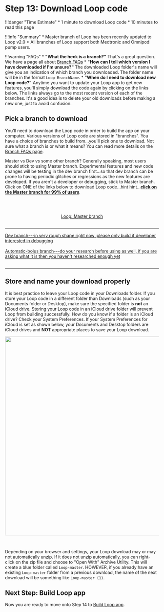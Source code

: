 # Step 13: Download Loop code

!!!danger "Time Estimate"
    * 1 minute to download Loop code
    * 10 minutes to read this page

!!!info "Summary"
    * Master branch of Loop has been recently updated to Loop v2.0
    * All branches of Loop support both Medtronic and Omnipod pump users.

!!!warning "FAQs"
    * **"What the heck is a branch?"** That's a great question. We have a page all about [Branch FAQs](https://loopkit.github.io/loopdocs/faqs/branch-faqs/)
    * **"How can I tell which version I have downloaded if I'm unsure?"** The downloaded Loop folder's name will give you an indication of which branch you downloaded. The folder name will be in the format `Loop-BranchName`.
    * **"When do I need to download new Loop code?"** Anytime you want to update your Loop app to get new features, you'll simply download the code again by clicking on the links below. The links always go to the most recent version of each of the branches. It's a good idea is to delete your old downloads before making a new one, just to avoid confusion.

## Pick a branch to download
You’ll need to download the Loop code in order to build the app on your computer. Various versions of Loop code are stored in "branches". You have a choice of branches to build from...you'll pick one to download. Not sure what a branch is or what it means? You can read more details on the [Branch FAQs page](https://loopkit.github.io/loopdocs/faqs/branch-faqs/).

Master vs Dev vs some other branch? Generally speaking, most users should stick to using Master branch. Experimental features and new code changes will be testing in the dev branch first...so that dev branch can be prone to having periodic glitches or regressions as the new features are developed. If you aren't a developer or debugging, stick to Master branch.  Click on ONE of the links below to download Loop code...hint hint...**<u>click on the Master branch for 99% of users</u>**.

</br></br> <p align="center"> [Loop: Master branch](https://github.com/LoopKit/Loop/archive/master.zip)</br></br>
********************

[Dev branch---in very rough shape right now, please only build if developer interested in debugging](https://github.com/LoopKit/Loop/archive/dev.zip)</br></br> [Automatic-bolus branch---do your research before using as well, if you are asking what it is then you haven't researched enough yet](https://github.com/LoopKit/Loop/archive/automatic-bolus.zip)</br></br>

*********************

## Store and name your download properly
It is best practice to leave your Loop code in your Downloads folder. If you store your Loop code in a different folder than Downloads (such as your Documents folder or Desktop), make sure the specified folder is **not** an iCloud drive. Storing your Loop code in an iCloud drive folder will prevent Loop from building successfully.  How do you know if a folder is an iCloud drive? Check your System Preferences. If your System Preferences for iCloud is set as shown below, your Documents and Desktop folders are iCloud drives and **NOT** appropriate places to save your Loop download.
<p align="center">
<img src="../img/icloud-drive.png" width="650">
</p></br>

Depending on your browser and settings, your Loop download may or may not automatically unzip. If it does not unzip automatically, you can right-click on the zip file and choose to "Open With" Archive Utility. This will create a blue folder called `Loop-master`.  HOWEVER, if you already have an existing `Loop-master` folder from a previous download, the name of the next download will be something like `Loop-master (1)`.

## Next Step: Build Loop app

Now you are ready to move onto Step 14 to [Build Loop app](https://loopkit.github.io/loopdocs/build/step14/).

